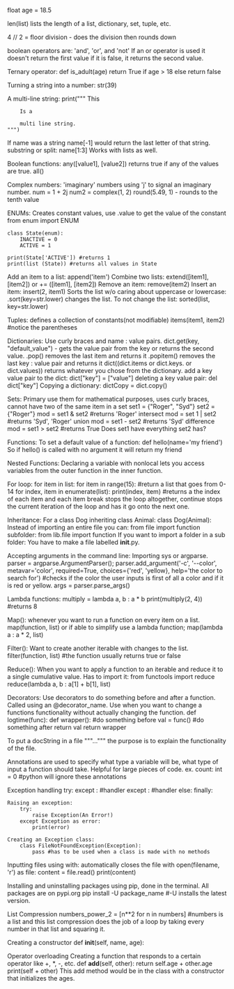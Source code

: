 float age = 18.5

len(list) lists the length of a list, dictionary, set, tuple, etc.

4 // 2 = floor division - does the division then rounds down

boolean operators are: 'and', 'or', and 'not'
    If an or operator is used it doesn't return the first value if it is false, it returns the second value.

Ternary operator: 
    def is_adult(age)
        return True if age > 18 else return false

Turning a string into a number: str(39)

A multi-line string: 
    print(""" This

        Is a 

        multi line string.
    """)

If name was a string name[-1] would return the last letter of that string.
    substring or split: name[1:3]
    Works with lists as well.

Boolean functions: any([value1], [value2]) returns true if any of the values are true. all()

Complex numbers: 'imaginary' numbers using 'j' to signal an imaginary number.
    num = 1 + 2j
    num2 = complex(1, 2)
round(5.49, 1) - rounds to the tenth value

ENUMs: Creates constant values, use .value to get the value of the constant
    from enum import ENUM

    class State(enum):
        INACTIVE = 0
        ACTIVE = 1

    print(State['ACTIVE']) #returns 1
    print(list (State)) #returns all values in State

Add an item to a list: append('item')
Combine two lists: extend([item1], [item2]) or += ([item1], [item2])
Remove an item: remove(item2)
Insert an item: insert(2, item1)
Sorts the list w/o caring about uppercase or lowercase: .sort(key=str.lower)
    changes the list.
    To not change the list: sorted(list, key=str.lower)

Tuples: defines a collection of constants(not modifiable) 
    items(item1, item2) #notice the parentheses

Dictionaries: Use curly braces and name : value pairs.
    dict.get(key, "default_value") - gets the value pair from the key or returns the second value.
    .pop() removes the last item and returns it
    .popitem() removes the last key : value pair and returns it
    dict((dict.items or dict.keys. or dict.values)) returns whatever you chose from the dictionary.
    add a key value pair to the dict: dict["key"] = ["value"]
    deleting a key value pair: del dict["key"]
    Copying a dictionary: dictCopy = dict.copy()

Sets: Primary use them for mathematical purposes, uses curly braces, cannot have two of the same item in a set
    set1 = {"Roger", "Syd"}
    set2 = {"Roger"}
    mod = set1 & set2 #returns 'Roger'  intersect
    mod = set 1 | set2 #returns 'Syd', 'Roger'  union
    mod = set1 - set2 #returns 'Syd'    difference
    mod = set1 > set2 #returns True     Does set1 have everything set2 has?

Functions:
    To set a default value of a function: def hello(name='my friend')
        So if hello() is called with no argument it will return my friend

Nested Functions:
    Declaring a variable with nonlocal lets you access variables from the outer function in the inner function.

For loop: 
    for item in list:
    for item in range(15): #return a list that goes from 0-14
    for index, item in enumerate(list):
        print(index, item) #returns a the index of each item and each item
    break stops the loop altogether, continue stops the current iteration of the loop and has it go onto the next one.

Inheritance:
    For a class Dog inheriting class Animal:
        class Dog(Animal):
    Instead of importing an entire file you can:
        from file import function
        subfolder: from lib.file import function
    If you want to import a folder in a sub folder: You have to make a file labelled __init__.py.
    
Accepting arguments in the command line:
    Importing sys or argparse.
    parser = argparse.ArgumentParser();
    parser.add_argument('-c', '--color', metavar='color', required=True, choices={'red', 'yellow}, help='the color to search for') #checks if the color the user inputs is first of all a color and if it is red or yellow.
    args = parser.parse_args()

Lambda functions:
    multiply = lambda a, b : a * b
    print(multiply(2, 4)) #returns 8

Map(): whenever you want to run a function on every item on a list.
    map(function, list) or if able to simplify use a lambda function; map(lambda a : a * 2, list)

Filter(): Want to create another iterable with changes to the list.
    filter(function, list) #the function usually returns true or false

Reduce(): When you want to apply a function to an iterable and reduce it to a single cumulative value.
    Has to import it: from functools import reduce
    reduce(lambda a, b : a[1] + b[1], list)

Decorators: Use decorators to do something before and after a function. Called using an @decorator_name. Use when you want to change a functions functionality without actually changing the function.
    def logtime(func):
        def wrapper():
            #do something before
            val = func()
            #do something after
            return val
        return wrapper

To put a docString in a file """...""" the purpose is to explain the functionality of the file.

Annotations are used to specify what type a variable will be, what type of input a function should take. Helpful for large pieces of code.
    ex. count: int = 0 #python will ignore these annotations

Exception handling
    try:
        except <ERROR1>:
            #handler
        except <ERROR2>:
            #handler
    else:
    finally:

    Raising an exception:
        try:
            raise Exception(An Error!)
        except Exception as error:
            print(error)

    Creating an Exception class:
        class FileNotFoundException(Exception):
            pass #has to be used when a class is made with no methods

Inputting files using with: automatically closes the file
    with open(filename, 'r') as file:
        content = file.read()
        print(content)

Installing and uninstalling packages using pip, done in the terminal.
    All packages are on pypi.org
    pip install -U package_name #-U installs the latest version.

List Compression
    numbers_power_2 = [n**2 for n in numbers] #numbers is a list and this list compression does the job of a loop by taking every number in that list and squaring it.

Creating a constructor
    def __init__(self, name, age):

Operator overloading
    Creating a function that responds to a certain operator like +, *, -, etc.
    def __add__(self, other):
        return self.age + other.age
    print(self + other)
        This add method would be in the class with a constructor that initializes the ages.
